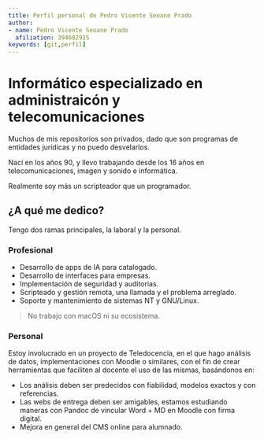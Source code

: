 ```yaml
---
title: Perfil personal de Pedro Vicente Seoane Prado
author: 
- name: Pedro Vicente Seoane Prado
  afiliation: 39468291S
keywords: [git,perfil]
---
```


# Informático especializado en administraicón y telecomunicaciones

Muchos de mis repositorios son privados, dado que son programas de entidades jurídicas y no puedo desvelarlos.

Nací en los años 90, y llevo trabajando desde los 16 años en telecomunicaciones, imagen y sonido e informática.

Realmente soy más un scripteador que un programador.

## ¿A qué me dedico?

Tengo dos ramas principales, la laboral y la personal.

### Profesional

* Desarrollo de apps de IA para catalogado.
* Desarrollo de interfaces para empresas.
* Implementación de seguridad y auditorias.
* Scripteado y gestión remota, una llamada y el problema arreglado.
* Soporte y mantenimiento de sistemas NT y GNU/Linux.

> No trabajo con macOS ni su ecosistema.

### Personal

Estoy involucrado en un proyecto de Teledocencia, en el que hago análisis de datos, implementaciones con Moodle o similares, con el fin de crear herramientas que faciliten al docente el uso de las mismas, basándonos en:

* Los análisis deben ser predecidos con fiabilidad, modelos exactos y con referencias.
* Las webs de entrega deben ser amigables, estamos estudiando maneras con Pandoc de vincular Word + MD en Moodle con firma digital.
* Mejora en general del CMS online para alumnado.